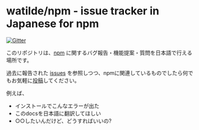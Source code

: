 # watilde/npm - issue tracker in Japanese for npm

[![Gitter](https://badges.gitter.im/watilde/npm.svg)](https://gitter.im/watilde/npm?utm_source=badge&utm_medium=badge&utm_campaign=pr-badge)

このリポジトリは、[npm](https://github.com/npm/npm) に関するバグ報告・機能提案・質問を日本語で行える場所です。

過去に報告された [issues](https://github.com/watilde/npm/issues/) を参照しつつ、npmに関連しているものでしたら何でもお気軽に[投稿](https://github.com/watilde/npm/issues/new)してください。

例えば、
+ インストールでこんなエラーが出た
+ このdocsを日本語に翻訳してほしい
+ ○○したいんだけど、どうすればいいの?
